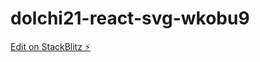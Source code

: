 # dolchi21-react-svg-wkobu9

[Edit on StackBlitz ⚡️](https://stackblitz.com/edit/dolchi21-react-svg-wkobu9)
